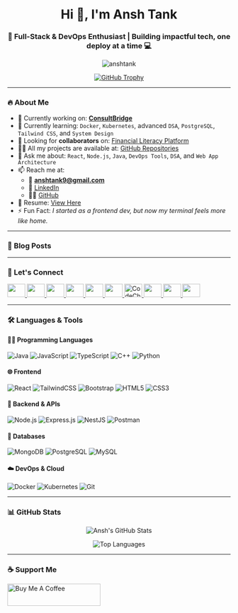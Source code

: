 <h1 align="center">Hi 👋, I'm Ansh Tank</h1>
<h3 align="center">🚀 Full-Stack & DevOps Enthusiast | Building impactful tech, one deploy at a time 💻</h3>

<p align="center">
  <img src="https://komarev.com/ghpvc/?username=anshtank&label=Profile%20Views&color=0e75b6&style=flat" alt="anshtank" />
</p>

<p align="center">
  <a href="https://github.com/ryo-ma/github-profile-trophy"><img src="https://github-profile-trophy.vercel.app/?username=anshtank&theme=onedark&row=2&column=3" alt="GitHub Trophy" /></a>
</p>

---

### 🔥 About Me

- 🔭 Currently working on: [**ConsultBridge**](https://github.com/AnshTank/ConsultBridge)
- 🌱 Currently learning: `Docker`, `Kubernetes`, advanced `DSA`, `PostgreSQL`, `Tailwind CSS`, and `System Design`
- 🤝 Looking for **collaborators** on: [Financial Literacy Platform](https://github.com/AnshTank/financial-literacy-platform)
- 👨‍💻 All my projects are available at: [GitHub Repositories](https://github.com/AnshTank?tab=repositories)
- 💬 Ask me about: `React`, `Node.js`, `Java`, `DevOps Tools`, `DSA`, and `Web App Architecture`
- 📫 Reach me at:
  - 📧 **anshtank9@gmail.com**
  - 🔗 [LinkedIn](https://linkedin.com/in/anshtank9)
  - 🧑‍💻 [GitHub](https://github.com/AnshTank)
- 📄 Resume: [View Here](https://tinyurl.com/2ty797tx)
- ⚡ Fun Fact: *I started as a frontend dev, but now my terminal feels more like home.*

---

### 🧠 Blog Posts
<!-- BLOG-POST-LIST:START -->
<!-- BLOG-POST-LIST:END -->

---

### 🤝 Let's Connect

<p align="left">
  <a href="https://dev.to/ansh_tankat_f96713e94948" target="_blank">
    <img src="https://raw.githubusercontent.com/rahuldkjain/github-profile-readme-generator/master/src/images/icons/Social/devto.svg" height="30" width="40" />
  </a>
  <a href="https://linkedin.com/in/anshtank9" target="_blank">
    <img src="https://raw.githubusercontent.com/rahuldkjain/github-profile-readme-generator/master/src/images/icons/Social/linked-in-alt.svg" height="30" width="40" />
  </a>
  <a href="https://stackoverflow.com/users/22197903" target="_blank">
    <img src="https://raw.githubusercontent.com/rahuldkjain/github-profile-readme-generator/master/src/images/icons/Social/stack-overflow.svg" height="30" width="40" />
  </a>
  <a href="https://kaggle.com/anshtank" target="_blank">
    <img src="https://raw.githubusercontent.com/rahuldkjain/github-profile-readme-generator/master/src/images/icons/Social/kaggle.svg" height="30" width="40" />
  </a>
  <a href="https://instagram.com/mr._a_n_s_h_" target="_blank">
    <img src="https://raw.githubusercontent.com/rahuldkjain/github-profile-readme-generator/master/src/images/icons/Social/instagram.svg" height="30" width="40" />
  </a>
  <a href="https://medium.com/@anshtank9" target="_blank">
    <img src="https://raw.githubusercontent.com/rahuldkjain/github-profile-readme-generator/master/src/images/icons/Social/medium.svg" height="30" width="40" />
  </a>
  <a href="https://www.codechef.com/users/holy_sand_38" target="_blank">
    <img src="https://play.google.com/store/apps/details?id=com.arjun.codechef_au" height="30" width="40" alt="CodeChef" />
  </a>
  <a href="https://www.hackerrank.com/profile/anshtank9" target="_blank">
    <img src="https://raw.githubusercontent.com/rahuldkjain/github-profile-readme-generator/master/src/images/icons/Social/hackerrank.svg" height="30" width="40" />
  </a>
  <a href="https://codeforces.com/profile/anshtank9" target="_blank">
    <img src="https://raw.githubusercontent.com/rahuldkjain/github-profile-readme-generator/master/src/images/icons/Social/codeforces.svg" height="30" width="40" />
  </a>
  <a href="https://leetcode.com/u/anshtank/" target="_blank">
    <img src="https://raw.githubusercontent.com/rahuldkjain/github-profile-readme-generator/master/src/images/icons/Social/leet-code.svg" height="30" width="40" />
  </a>
</p>

---

### 🛠️ Languages & Tools

<!-- Grouped visually by development areas -->

#### 👨‍💻 Programming Languages
![Java](https://img.shields.io/badge/Java-ED8B00?style=for-the-badge&logo=java&logoColor=white)
![JavaScript](https://img.shields.io/badge/JavaScript-F7DF1E?style=for-the-badge&logo=javascript&logoColor=black)
![TypeScript](https://img.shields.io/badge/TypeScript-3178C6?style=for-the-badge&logo=typescript&logoColor=white)
![C++](https://img.shields.io/badge/C++-00599C?style=for-the-badge&logo=c%2B%2B&logoColor=white)
![Python](https://img.shields.io/badge/Python-3670A0?style=for-the-badge&logo=python&logoColor=white)

#### 🌐 Frontend
![React](https://img.shields.io/badge/React-20232a?style=for-the-badge&logo=react&logoColor=61DAFB)
![TailwindCSS](https://img.shields.io/badge/Tailwind_CSS-06B6D4?style=for-the-badge&logo=tailwind-css&logoColor=white)
![Bootstrap](https://img.shields.io/badge/Bootstrap-563d7c?style=for-the-badge&logo=bootstrap&logoColor=white)
![HTML5](https://img.shields.io/badge/HTML5-e34c26?style=for-the-badge&logo=html5&logoColor=white)
![CSS3](https://img.shields.io/badge/CSS3-264de4?style=for-the-badge&logo=css3&logoColor=white)

#### 🧩 Backend & APIs
![Node.js](https://img.shields.io/badge/Node.js-339933?style=for-the-badge&logo=node.js&logoColor=white)
![Express.js](https://img.shields.io/badge/Express.js-404D59?style=for-the-badge)
![NestJS](https://img.shields.io/badge/NestJS-E0234E?style=for-the-badge&logo=nestjs&logoColor=white)
![Postman](https://img.shields.io/badge/Postman-FF6C37?style=for-the-badge&logo=postman&logoColor=white)

#### 💾 Databases
![MongoDB](https://img.shields.io/badge/MongoDB-4EA94B?style=for-the-badge&logo=mongodb&logoColor=white)
![PostgreSQL](https://img.shields.io/badge/PostgreSQL-336791?style=for-the-badge&logo=postgresql&logoColor=white)
![MySQL](https://img.shields.io/badge/MySQL-005C84?style=for-the-badge&logo=mysql&logoColor=white)

#### ☁️ DevOps & Cloud
![Docker](https://img.shields.io/badge/Docker-2496ED?style=for-the-badge&logo=docker&logoColor=white)
![Kubernetes](https://img.shields.io/badge/Kubernetes-326CE5?style=for-the-badge&logo=kubernetes&logoColor=white)
![Git](https://img.shields.io/badge/Git-F05032?style=for-the-badge&logo=git&logoColor=white)

---

### 📊 GitHub Stats

<p align="center">
  <img src="https://github-readme-stats.vercel.app/api?username=anshtank&show_icons=true&locale=en&theme=radical" alt="Ansh's GitHub Stats" />
</p>
<p align="center">
  <img src="https://github-readme-stats.vercel.app/api/top-langs?username=anshtank&show_icons=true&locale=en&layout=compact&theme=radical" alt="Top Languages" />
</p>

---

### ☕ Support Me

<p><a href="https://www.buymeacoffee.com/anshtank9y"> <img src="https://cdn.buymeacoffee.com/buttons/v2/default-yellow.png" height="50" width="210" alt="Buy Me A Coffee" /></a></p>
